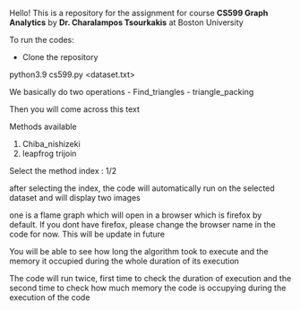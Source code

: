 
Hello! This is a repository for the assignment for course **CS599 Graph Analytics** by  **Dr. Charalampos Tsourkakis** at Boston University 

To run the codes: 

*  Clone the repository 


python3.9 cs599.py <dataset.txt> <operation>

We basically do two operations 
    - Find_triangles
    - triangle_packing

Then you will come across this text 

Methods available 
1) Chiba_nishizeki
2) leapfrog trijoin

Select the method index : 1/2

after selecting the index, the code will automatically run on the selected dataset and will display two images 

one is a flame graph which will open in a browser which is firefox by default. If you dont have firefox, please change the browser name in the code for now. This will be update in future 

You will be able to see how long the algorithm took to execute and the memory it occupied during the whole duration of its execution

The code will run twice, first time to check the duration of execution and the second time to check how much memory the code is occupying during the execution of the code 


